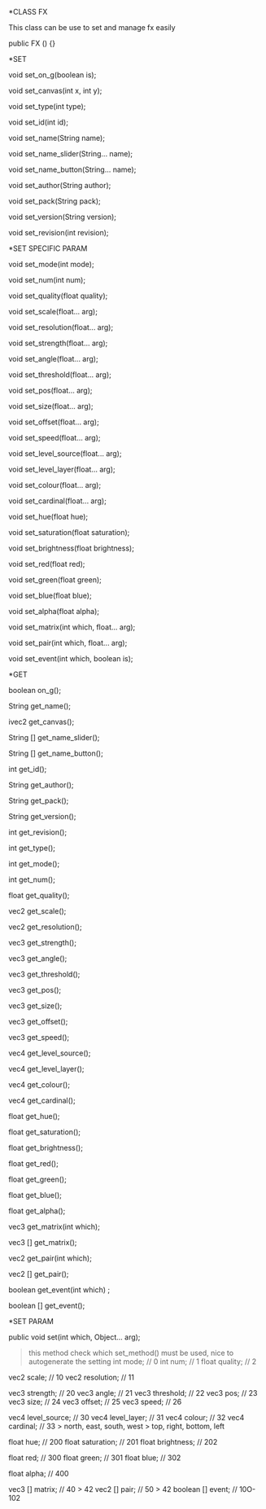 *CLASS FX

This class can be use to set and manage fx easily

public FX () {}


*SET

void set_on_g(boolean is);

void set_canvas(int x, int y);

void set_type(int type);

void set_id(int id);

void set_name(String name);

void set_name_slider(String... name);

void set_name_button(String... name);

void set_author(String author);

void set_pack(String pack);

void set_version(String version);

void set_revision(int revision);




*SET SPECIFIC PARAM

void set_mode(int mode);

void set_num(int num);

void set_quality(float quality);

void set_scale(float... arg);

void set_resolution(float... arg);

void set_strength(float... arg);

void set_angle(float... arg);

void set_threshold(float... arg);

 void set_pos(float... arg);

void set_size(float... arg);

void set_offset(float... arg);

void set_speed(float... arg);

void set_level_source(float... arg);

void set_level_layer(float... arg);

void set_colour(float... arg);

void set_cardinal(float... arg);

void set_hue(float hue);

void set_saturation(float saturation);

void set_brightness(float brightness);

void set_red(float red);

void set_green(float green);

void set_blue(float blue);

void set_alpha(float alpha);

void set_matrix(int which, float... arg);

void set_pair(int which, float... arg);

void set_event(int which, boolean is);



*GET

boolean on_g();

String get_name();

ivec2 get_canvas();

String [] get_name_slider();

String [] get_name_button();

int get_id();

String get_author();

String get_pack();

String get_version();

int get_revision();

int get_type();

int get_mode();

int get_num();

float get_quality();

vec2 get_scale();

vec2 get_resolution();

vec3 get_strength();

vec3 get_angle();

vec3 get_threshold();

vec3 get_pos();

vec3 get_size();

vec3 get_offset();

vec3 get_speed();

vec4 get_level_source();

vec4 get_level_layer();

vec4 get_colour();

vec4 get_cardinal();

float get_hue();

float get_saturation();

float get_brightness();

float get_red();

float get_green();

float get_blue();

float get_alpha();

vec3 get_matrix(int which);

vec3 [] get_matrix();

vec2 get_pair(int which);

vec2 [] get_pair();

boolean get_event(int which) ;

boolean [] get_event();





*SET PARAM

public void set(int which, Object... arg);
> this method check which set_method() must be used, nice to autogenerate the setting
int mode; // 0
int num; // 1 
float quality; // 2

vec2 scale; // 10
vec2 resolution; // 11

vec3 strength; // 20
vec3 angle; // 21
vec3 threshold; // 22
vec3 pos; // 23
vec3 size; // 24
vec3 offset; // 25
vec3 speed; // 26

vec4 level_source; // 30
vec4 level_layer; // 31
vec4 colour; // 32
vec4 cardinal; // 33 > north, east, south, west > top, right, bottom, left

float hue; // 200
float saturation; // 201
float brightness; // 202

float red; // 300
float green; // 301
float blue; // 302

float alpha; // 400

vec3 [] matrix; // 40 > 42
vec2 [] pair; // 50 > 42
boolean [] event; // 10O-102







